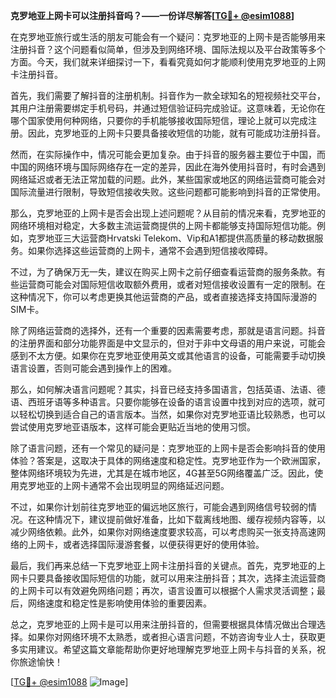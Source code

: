 **克罗地亚上网卡可以注册抖音吗？——一份详尽解答[[TG💪+ @esim1088](https://t.me/s/esim1088)]**

在克罗地亚旅行或生活的朋友可能会有一个疑问：克罗地亚的上网卡是否能够用来注册抖音？这个问题看似简单，但涉及到网络环境、国际法规以及平台政策等多个方面。今天，我们就来详细探讨一下，看看究竟如何才能顺利使用克罗地亚的上网卡注册抖音。

首先，我们需要了解抖音的注册机制。抖音作为一款全球知名的短视频社交平台，其用户注册需要绑定手机号码，并通过短信验证码完成验证。这意味着，无论你在哪个国家使用何种网络，只要你的手机能够接收国际短信，理论上就可以完成注册。因此，克罗地亚的上网卡只要具备接收短信的功能，就有可能成功注册抖音。

然而，在实际操作中，情况可能会更加复杂。由于抖音的服务器主要位于中国，而中国的网络环境与国际网络存在一定的差异，因此在海外使用抖音时，有时会遇到网络延迟或者无法正常加载的问题。此外，某些国家或地区的网络运营商可能会对国际流量进行限制，导致短信接收失败。这些问题都可能影响到抖音的正常使用。

那么，克罗地亚的上网卡是否会出现上述问题呢？从目前的情况来看，克罗地亚的网络环境相对稳定，大多数主流运营商提供的上网卡都能够支持国际短信功能。例如，克罗地亚三大运营商Hrvatski Telekom、Vip和A1都提供高质量的移动数据服务。如果你选择这些运营商的上网卡，通常不会遇到短信接收障碍。

不过，为了确保万无一失，建议在购买上网卡之前仔细查看运营商的服务条款。有些运营商可能会对国际短信收取额外费用，或者对短信接收设置有一定的限制。在这种情况下，你可以考虑更换其他运营商的产品，或者直接选择支持国际漫游的SIM卡。

除了网络运营商的选择外，还有一个重要的因素需要考虑，那就是语言问题。抖音的注册界面和部分功能界面是中文显示的，但对于非中文母语的用户来说，可能会感到不太方便。如果你在克罗地亚使用英文或其他语言的设备，可能需要手动切换语言设置，否则可能会遇到操作上的困难。

那么，如何解决语言问题呢？其实，抖音已经支持多国语言，包括英语、法语、德语、西班牙语等多种语言。只要你能够在设备的语言设置中找到对应的选项，就可以轻松切换到适合自己的语言版本。当然，如果你对克罗地亚语比较熟悉，也可以尝试使用克罗地亚语版本，这样可能会更贴近当地的使用习惯。

除了语言问题，还有一个常见的疑问是：克罗地亚的上网卡是否会影响抖音的使用体验？答案是，这取决于具体的网络速度和稳定性。克罗地亚作为一个欧洲国家，整体网络环境较为先进，尤其是在城市地区，4G甚至5G网络覆盖广泛。因此，使用克罗地亚的上网卡通常不会出现明显的网络延迟问题。

不过，如果你计划前往克罗地亚的偏远地区旅行，可能会遇到网络信号较弱的情况。在这种情况下，建议提前做好准备，比如下载离线地图、缓存视频内容等，以减少网络依赖。此外，如果你对网络速度要求较高，可以考虑购买一张支持高速网络的上网卡，或者选择国际漫游套餐，以便获得更好的使用体验。

最后，我们再来总结一下克罗地亚上网卡注册抖音的关键点。首先，克罗地亚的上网卡只要具备接收国际短信的功能，就可以用来注册抖音；其次，选择主流运营商的上网卡可以有效避免网络问题；再次，语言设置可以根据个人需求灵活调整；最后，网络速度和稳定性是影响使用体验的重要因素。

总之，克罗地亚的上网卡是可以用来注册抖音的，但需要根据具体情况做出合理选择。如果你对网络环境不太熟悉，或者担心语言问题，不妨咨询专业人士，获取更多实用建议。希望这篇文章能帮助你更好地理解克罗地亚上网卡与抖音的关系，祝你旅途愉快！

[[TG💪+ @esim1088](https://t.me/s/esim1088) ![Image](https://i.postimg.cc/4NQfJmqS/Snipaste-2025-05-13-00-14-12.png)]